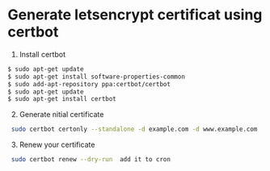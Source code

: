 # Generate letsencrypt certificat using certbot

1. Install certbot  
```bash
$ sudo apt-get update
$ sudo apt-get install software-properties-common
$ sudo add-apt-repository ppa:certbot/certbot
$ sudo apt-get update
$ sudo apt-get install certbot
```

2. Generate nitial certificate
```bash
 sudo certbot certonly --standalone -d example.com -d www.example.com
```

3. Renew your certificate
```bash
 sudo certbot renew --dry-run  add it to cron
```
